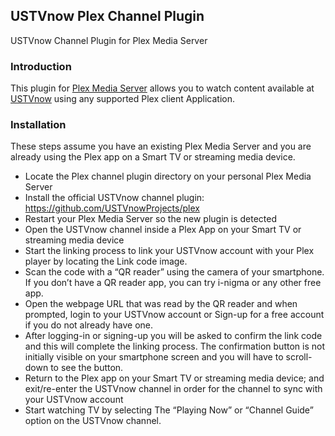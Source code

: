 ## USTVnow Plex Channel Plugin ##
USTVnow Channel Plugin for Plex Media Server

### Introduction ###
This plugin for [Plex Media Server](https://www.plex.tv/downloads) allows you to watch content available at [USTVnow](http://www.ustvnow.com) using any supported Plex client Application.

### Installation ###
These steps assume you have an existing Plex Media Server and you are already using the Plex app on a Smart TV or streaming media device. 

 * Locate the Plex channel plugin directory on your personal Plex Media Server
 * Install the official USTVnow channel plugin: https://github.com/USTVnowProjects/plex 
 * Restart your Plex Media Server so the new plugin is detected
 * Open the USTVnow channel inside a Plex App on your Smart TV or streaming media device
 * Start the linking process to link your USTVnow account with your Plex player by locating the Link code image. 
 * Scan the code with a “QR reader” using the camera of your smartphone. If you don’t have a QR reader app, you can try i-nigma or any other free app.
 * Open the webpage URL that was read by the QR reader and when prompted, login to your USTVnow account or Sign-up for a free account if you do not already have one.
 * After logging-in or signing-up you will be asked to confirm the link code and this will complete the linking process. The confirmation button is not initially visible on your smartphone screen and you will have to scroll-down to see the button.
 * Return to the Plex app on your Smart TV or streaming media device; and exit/re-enter the USTVnow channel in order for the channel to sync with your USTVnow account
 * Start watching TV by selecting The “Playing Now” or “Channel Guide” option on the USTVnow channel.

